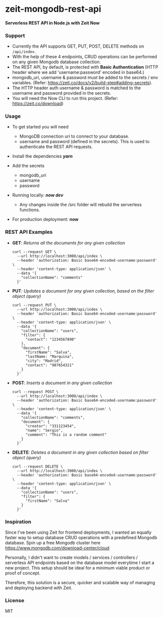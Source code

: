 # zeit-mongodb-rest-api

#### Serverless REST API in Node.js with Zeit Now

### Support
+ Currently the API supports GET, PUT, POST, DELETE methods on `/api/index`.
+ With the help of these 4 endpoints, CRUD operations can be performed on any given Mongodb database collection.
+ The REST API, by default, is protected with **Basic Authentication** (HTTP header where we add 'username:password' encoded in base64.)
+ mongodb_uri, username & password must be added to the secrets / env variables. (Refer: https://zeit.co/docs/v2/build-step#adding-secrets).
+ The HTTP header auth username & password is matched to the username and password provided in the secrets.
+ You will need the Now CLI to run this project. (Refer: https://zeit.co/download)

### Usage
+ To get started you will need 
  + MongoDB connection uri to connect to your database.
  + username and password (defined in the secrets). This is used to authenticate the REST API requests.

+ Install the dependencies ***yarn***

+ Add the secrets
  + mongodb_uri
  + username
  + password

+ Running locally:  ***now dev*** 
  + Any changes inside the /src folder will rebuild the serverless functions. 

+ For production deployment: **now**

### REST API Examples
+ **GET**: *Returns all the documents for any given collection*
  ```
  curl --request GET \
    --url http://localhost:3000/api/index \
    --header 'authorization: Basic base64-encoded-username:password' \
    --header 'content-type: application/json' \
    --data '{
      "collectionName": "comments"
    }'
  ```

+ **PUT**: *Updates a document for any given collection, based on the filter object (query)*
  ```
  curl --request PUT \
    --url http://localhost:3000/api/index \
    --header 'authorization: Basic base64-encoded-username:password' \
    --header 'content-type: application/json' \
    --data '{
      "collectionName": "users",
      "filter": {
        "contact": "1234567890"
      },
      "document": {
        "firstName": "Salva",
        "lastName: "Marquina",
        "city": "Madrid",
        "contact": "987654321"
      }
    }'
  ```

+ **POST**: *Inserts a document in any given collection*
  ```
  curl --request POST \
    --url http://localhost:3000/api/index \
    --header 'authorization: Basic base64-encoded-username:password' \
    --header 'content-type: application/json' \
    --data '{
      "collectionName": "comments",
      "document": {
        "creator": "331123454",
        "name": "Sergio",
        "comment": "This is a random comment"
      }
    }'
  ```

+ **DELETE**: *Deletes a document in any given collection based on filter object (query)*
  ```
  curl --request DELETE \
    --url http://localhost:3000/api/index \
    --header 'authorization: Basic base64-encoded-username:password' \
    --header 'content-type: application/json' \
    --data '{
      "collectionName": "users",
      "filter": {
        "firstName": "Salva"
      }
    }'
  ```

### Inspiration

Since I've been using Zeit for frontend deployments, I wanted an equally faster way to setup database CRUD operations with a predefined Mongodb database. Spin up a free Mongodb cluster here https://www.mongodb.com/download-center/cloud

Personally, I didn't want to create models /  services / controllers / serverless API endpoints based on the database model everytime I start a new project. This setup should be ideal for a minimum viable product or proof of concept. 

Therefore, this solution is a secure, quicker and scalable way of managing and deploying backend with Zeit.

### License
MIT
